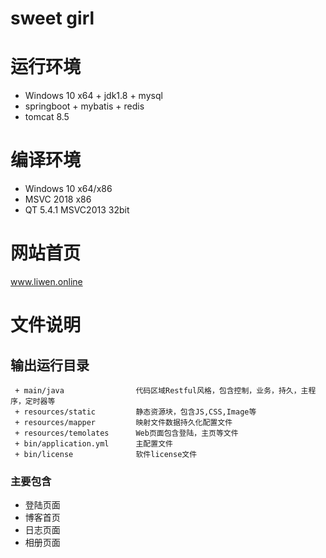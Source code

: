 sweet girl
======================================================
# 运行环境
   + Windows 10 x64 + jdk1.8 + mysql
   + springboot + mybatis + redis
   + tomcat 8.5
   
# 编译环境           
 * Windows 10 x64/x86
 * MSVC 2018 x86
 * QT 5.4.1 MSVC2013 32bit
 
# 网站首页
  www.liwen.online

# 文件说明
## 输出运行目录
     + main/java                代码区域Restful风格，包含控制，业务，持久，主程序，定时器等
     + resources/static         静态资源块，包含JS,CSS,Image等
     + resources/mapper         映射文件数据持久化配置文件
     + resources/temolates      Web页面包含登陆，主页等文件
     + bin/application.yml      主配置文件
     + bin/license              软件license文件
     
### 主要包含
+ 登陆页面
+ 博客首页
+ 日志页面
+ 相册页面 
